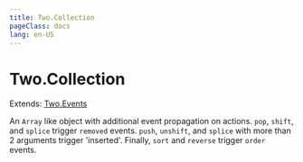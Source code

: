 ```yaml
---
title: Two.Collection
pageClass: docs
lang: en-US
---
```


# Two.Collection


<div class="extends">

Extends: [Two.Events](/docs/events/)

</div>


An `Array` like object with additional event propagation on actions. `pop`, `shift`, and `splice` trigger `removed` events. `push`, `unshift`, and `splice` with more than 2 arguments trigger 'inserted'. Finally, `sort` and `reverse` trigger `order` events.


<div class="meta">
  <custom-button text="Source" type="source" href="https://github.com/jonobr1/two.js/blob/main/src/collection.js" />
</div>






